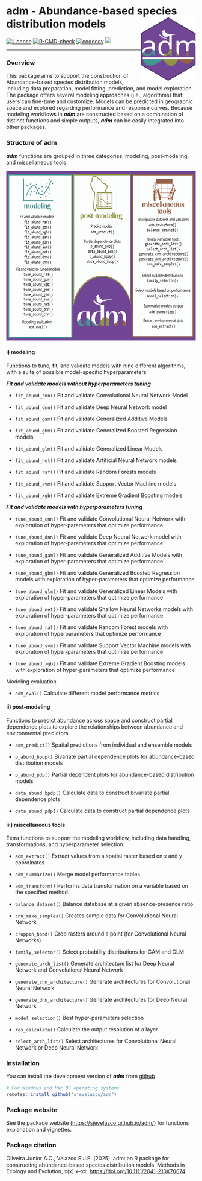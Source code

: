 # adm - Abundance-based species distribution models <img src="man/figures/adm_logo.svg" align="right" style="height:168px;"/>

[![License](https://img.shields.io/badge/license-GPL%20%28%3E=%203%29-lightgrey.svg?style=flat)](http://www.gnu.org/licenses/gpl-3.0.html) [![R-CMD-check](https://github.com/sjevelazco/adm/actions/workflows/R-CMD-check.yaml/badge.svg)](https://github.com/sjevelazco/adm/actions/workflows/R-CMD-check.yaml) [![codecov](https://codecov.io/gh/sjevelazco/adm/graph/badge.svg?token=cKRmbNhn0A)](https://codecov.io/gh/sjevelazco/adm) [![](https://www.repostatus.org/badges/latest/active.svg)](https://www.repostatus.org/#active)

------------------------------------------------------------------------

### Overview

This package aims to support the construction of Abundance-based species distribution models, including data preparation, model fitting, prediction, and model exploration. The package offers several modeling approaches (i.e., algorithms) that users can fine-tune and customize. Models can be predicted in geographic space and explored regarding performance and response curves. Because modeling workflows in ***adm*** are constructed based on a combination of distinct functions and simple outputs, ***adm*** can be easily integrated into other packages.

### Structure of adm

***adm*** functions are grouped in three categories: modeling, post-modeling, and miscellaneous tools

<a href='https://sjevelazco.github.io/adm'><img src="https://raw.githubusercontent.com/sjevelazco/adm/main/man/figures/adm.png" align="centre" height="450"/></a>

#### i) **modeling**

Functions to tune, fit, and validate models with nine different algorithms, with a suite of possible model-specific hyperparameters

***Fit and validate models without hyperparameters tuning***

-   `fit_abund_cnn()` Fit and validate Convolutional Neural Network Model

-   `fit_abund_dnn()` Fit and validate Deep Neural Network model

-   `fit_abund_gam()` Fit and validate Generalized Additive Models

-   `fit_abund_gbm()` Fit and validate Generalized Boosted Regression models

-   `fit_abund_glm()` Fit and validate Generalized Linear Models

-   `fit_abund_net()` Fit and validate Artificial Neural Network models

-   `fit_abund_raf()` Fit and validate Random Forests models

-   `fit_abund_svm()` Fit and validate Support Vector Machine models

-   `fit_abund_xgb()` Fit and validate Extreme Gradient Boosting models

***Fit and validate models with hyperparameters tuning***

-   `tune_abund_cnn()` Fit and validate Convolutional Neural Network with exploration of hyper-parameters that optimize performance

-   `tune_abund_dnn()` Fit and validate Deep Neural Network model with exploration of hyper-parameters that optimize performance

-   `tune_abund_gam()` Fit and validate Generalized Additive Models with exploration of hyper-parameters that optimize performance

-   `tune_abund_gbm()` Fit and validate Generalized Boosted Regression models with exploration of hyper-parameters that optimize performance

-   `tune_abund_glm()` Fit and validate Generalized Linear Models with exploration of hyper-parameters that optimize performance

-   `tune_abund_net()` Fit and validate Shallow Neural Networks models with exploration of hyper-parameters that optimize performance

-   `tune_abund_raf()` Fit and validate Random Forest models with exploration of hyperparameters that optimize performance

-   `tune_abund_svm()` Fit and validate Support Vector Machine models with exploration of hyper-parameters that optimize performance

-   `tune_abund_xgb()` Fit and validate Extreme Gradient Boosting models with exploration of hyper-parameters that optimize performance

Modeling evaluation

-   `adm_eval()` Calculate different model performance metrics

#### ii) **post-modeling**

Functions to predict abundance across space and construct partial dependence plots to explore the relationships between abundance and environmental predictors

-   `adm_predict()` Spatial predictions from individual and ensemble models

-   `p_abund_bpdp()` Bivariate partial dependence plots for abundance-based distribution models

-   `p_abund_pdp()` Partial dependent plots for abundance-based distribution models

-   `data_abund_bpdp()` Calculate data to construct bivariate partial dependence plots

-   `data_abund_pdp()` Calculate data to construct partial dependence plots

#### iii) **miscellaneous tools**

Extra functions to support the modeling workflow, including data handling, transformations, and hyperparameter selection.

-   `adm_extract()` Extract values from a spatial raster based on x and y coordinates

-   `adm_summarize()` Merge model performance tables

-   `adm_transform()` Performs data transformation on a variable based on the specified method.

-   `balance_dataset()` Balance database at a given absence-presence ratio

-   `cnn_make_samples()` Creates sample data for Convolutional Neural Network

-   `croppin_hood()` Crop rasters around a point (for Convolutional Neural Networks)

-   `family_selector()` Select probability distributions for GAM and GLM

-   `generate_arch_list()` Generate architecture list for Deep Neural Network and Convolutional Neural Network

-   `generate_cnn_architecture()` Generate architectures for Convolutional Neural Network

-   `generate_dnn_architecture()` Generate architectures for Deep Neural Network

-   `model_selection()` Best hyper-parameters selection

-   `res_calculate()` Calculate the output resolution of a layer

-   `select_arch_list()` Select architectures for Convolutional Neural Network or Deep Neural Network

### Installation

You can install the development version of ***adm*** from [github](https://github.com/sjevelazco/adm)

``` r
# For Windows and Mac OS operating systems
remotes::install_github("sjevelazco/adm")
```

### Package website

See the package website (<https://sjevelazco.github.io/adm/>) for functions explanation and vignettes.

### Package citation

Oliveira Junior A.C., Velazco S.J.E. (2025). adm: an R package for constructing abundance-based species distribution models. Methods in Ecology and Evolution, x(x) x–xx. <https://doi.org/10.1111/2041-210X70074>
